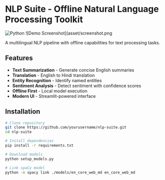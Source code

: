 # NLP Suite - Offline Natural Language Processing Toolkit
![Python](https://img.shields.io/badge/Python-3.9+-blue.svg)
![Demo Screenshot](asset/screenshot.png

A multilingual NLP pipeline with offline capabilities for text processing tasks.

## Features
- **Text Summarization** - Generate concise English summaries
- **Translation** - English to Hindi translation
- **Entity Recognition** - Identify named entities
- **Sentiment Analysis** - Detect sentiment with confidence scores
- **Offline First** - Local model execution
- **Modern UI** - Streamlit-powered interface

## Installation
```bash
# Clone repository
git clone https://github.com/yourusername/nlp-suite.git
cd nlp-suite

# Install dependencies
pip install -r requirements.txt

# Download models
python setup_models.py

# Link spaCy model
python -m spacy link ./models/en_core_web_md en_core_web_md  
